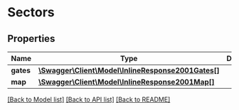 # Sectors

## Properties
Name | Type | Description | Notes
------------ | ------------- | ------------- | -------------
**gates** | [**\Swagger\Client\Model\InlineResponse2001Gates[]**](InlineResponse2001Gates.md) |  | [optional] 
**map** | [**\Swagger\Client\Model\InlineResponse2001Map[]**](InlineResponse2001Map.md) |  | [optional] 

[[Back to Model list]](../README.md#documentation-for-models) [[Back to API list]](../README.md#documentation-for-api-endpoints) [[Back to README]](../README.md)


